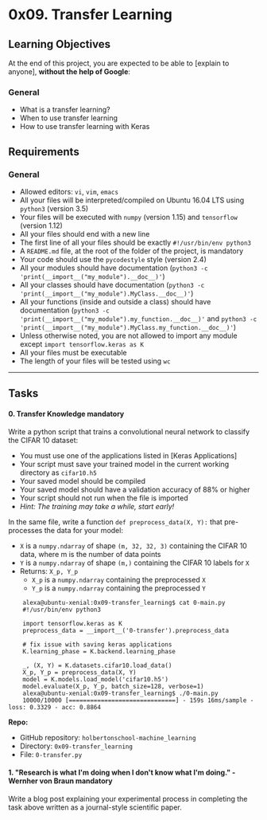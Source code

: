 # 0x09\. Transfer Learning

## Learning Objectives

At the end of this project, you are expected to be able to [explain to anyone], **without the help of Google**:

### General

*   What is a transfer learning?
*   When to use transfer learning
*   How to use transfer learning with Keras

## Requirements

### General

*   Allowed editors: `vi`, `vim`, `emacs`
*   All your files will be interpreted/compiled on Ubuntu 16.04 LTS using `python3` (version 3.5)
*   Your files will be executed with `numpy` (version 1.15) and `tensorflow` (version 1.12)
*   All your files should end with a new line
*   The first line of all your files should be exactly `#!/usr/bin/env python3`
*   A `README.md` file, at the root of the folder of the project, is mandatory
*   Your code should use the `pycodestyle` style (version 2.4)
*   All your modules should have documentation (`python3 -c 'print(__import__("my_module").__doc__)'`)
*   All your classes should have documentation (`python3 -c 'print(__import__("my_module").MyClass.__doc__)'`)
*   All your functions (inside and outside a class) should have documentation (`python3 -c 'print(__import__("my_module").my_function.__doc__)'` and `python3 -c 'print(__import__("my_module").MyClass.my_function.__doc__)'`)
*   Unless otherwise noted, you are not allowed to import any module except `import tensorflow.keras as K`
*   All your files must be executable
*   The length of your files will be tested using `wc`


* * *

## Tasks


#### 0\. Transfer Knowledge <span class="alert alert-warning mandatory-optional">mandatory</span>

Write a python script that trains a convolutional neural network to classify the CIFAR 10 dataset:

*   You must use one of the applications listed in [Keras Applications]
*   Your script must save your trained model in the current working directory as `cifar10.h5`
*   Your saved model should be compiled
*   Your saved model should have a validation accuracy of 88% or higher
*   Your script should not run when the file is imported
*   _Hint: The training may take a while, start early!_

In the same file, write a function `def preprocess_data(X, Y):` that pre-processes the data for your model:

*   `X` is a `numpy.ndarray` of shape `(m, 32, 32, 3)` containing the CIFAR 10 data, where m is the number of data points
*   `Y` is a `numpy.ndarray` of shape `(m,)` containing the CIFAR 10 labels for `X`
*   Returns: `X_p, Y_p`
    *   `X_p` is a `numpy.ndarray` containing the preprocessed `X`
    *   `Y_p` is a `numpy.ndarray` containing the preprocessed `Y`
```
    alexa@ubuntu-xenial:0x09-transfer_learning$ cat 0-main.py
    #!/usr/bin/env python3

    import tensorflow.keras as K
    preprocess_data = __import__('0-transfer').preprocess_data

    # fix issue with saving keras applications
    K.learning_phase = K.backend.learning_phase 

    _, (X, Y) = K.datasets.cifar10.load_data()
    X_p, Y_p = preprocess_data(X, Y)
    model = K.models.load_model('cifar10.h5')
    model.evaluate(X_p, Y_p, batch_size=128, verbose=1)
    alexa@ubuntu-xenial:0x09-transfer_learning$ ./0-main.py
    10000/10000 [==============================] - 159s 16ms/sample - loss: 0.3329 - acc: 0.8864
```
**Repo:**

*   GitHub repository: `holbertonschool-machine_learning`
*   Directory: `0x09-transfer_learning`
*   File: `0-transfer.py`



#### 1\. "Research is what I'm doing when I don't know what I'm doing." - Wernher von Braun <span class="alert alert-warning mandatory-optional">mandatory</span>

Write a blog post explaining your experimental process in completing the task above written as a journal-style scientific paper.

